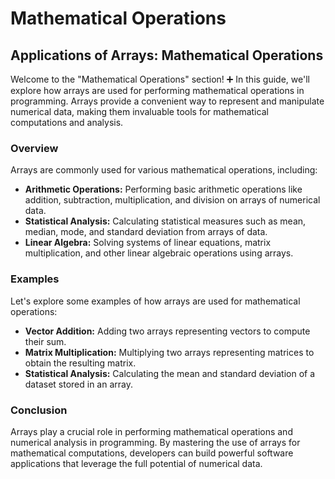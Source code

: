# Mathematical Operations

## Applications of Arrays: Mathematical Operations

Welcome to the "Mathematical Operations" section! ➕ In this guide, we'll explore how arrays are used for performing mathematical operations in programming. Arrays provide a convenient way to represent and manipulate numerical data, making them invaluable tools for mathematical computations and analysis.

### Overview

Arrays are commonly used for various mathematical operations, including:

* **Arithmetic Operations:** Performing basic arithmetic operations like addition, subtraction, multiplication, and division on arrays of numerical data.
* **Statistical Analysis:** Calculating statistical measures such as mean, median, mode, and standard deviation from arrays of data.
* **Linear Algebra:** Solving systems of linear equations, matrix multiplication, and other linear algebraic operations using arrays.

### Examples

Let's explore some examples of how arrays are used for mathematical operations:

* **Vector Addition:** Adding two arrays representing vectors to compute their sum.
* **Matrix Multiplication:** Multiplying two arrays representing matrices to obtain the resulting matrix.
* **Statistical Analysis:** Calculating the mean and standard deviation of a dataset stored in an array.

### Conclusion

Arrays play a crucial role in performing mathematical operations and numerical analysis in programming. By mastering the use of arrays for mathematical computations, developers can build powerful software applications that leverage the full potential of numerical data.
